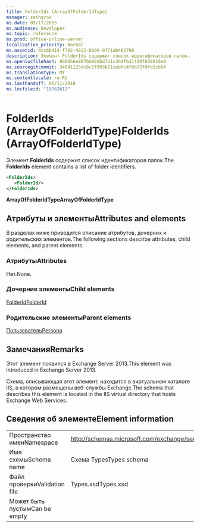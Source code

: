 ```yaml
---
title: FolderIds (ArrayOfFolderIdType)
manager: sethgros
ms.date: 09/17/2015
ms.audience: Developer
ms.topic: reference
ms.prod: office-online-server
localization_priority: Normal
ms.assetid: 4cc6b414-f702-4822-bb09-9771ab462700
description: Элемент FolderIds содержит список идентификаторов папок.
ms.openlocfilehash: 869856e807b688dbd7b1c4b4fb31f20f028010a0
ms.sourcegitcommit: 34041125dc8c5f993b21cebfc4f8b72f0fd2cb6f
ms.translationtype: MT
ms.contentlocale: ru-RU
ms.lasthandoff: 06/11/2018
ms.locfileid: "19762617"
---
```

# <a name="folderids-arrayoffolderidtype"></a><span data-ttu-id="2f10f-103">FolderIds (ArrayOfFolderIdType)</span><span class="sxs-lookup"><span data-stu-id="2f10f-103">FolderIds (ArrayOfFolderIdType)</span></span>

<span data-ttu-id="2f10f-104">Элемент **FolderIds** содержит список идентификаторов папок.</span><span class="sxs-lookup"><span data-stu-id="2f10f-104">The **FolderIds** element contains a list of folder identifiers.</span></span> 
  
```XML
<FolderIds>
   <FolderId/>
</FolderIds>
```

 <span data-ttu-id="2f10f-105">**ArrayOfFolderIdType**</span><span class="sxs-lookup"><span data-stu-id="2f10f-105">**ArrayOfFolderIdType**</span></span>
## <a name="attributes-and-elements"></a><span data-ttu-id="2f10f-106">Атрибуты и элементы</span><span class="sxs-lookup"><span data-stu-id="2f10f-106">Attributes and elements</span></span>

<span data-ttu-id="2f10f-107">В разделах ниже приводится описание атрибутов, дочерних и родительских элементов.</span><span class="sxs-lookup"><span data-stu-id="2f10f-107">The following sections describe attributes, child elements, and parent elements.</span></span>
  
### <a name="attributes"></a><span data-ttu-id="2f10f-108">Атрибуты</span><span class="sxs-lookup"><span data-stu-id="2f10f-108">Attributes</span></span>

<span data-ttu-id="2f10f-109">Нет.</span><span class="sxs-lookup"><span data-stu-id="2f10f-109">None.</span></span>
  
### <a name="child-elements"></a><span data-ttu-id="2f10f-110">Дочерние элементы</span><span class="sxs-lookup"><span data-stu-id="2f10f-110">Child elements</span></span>

[<span data-ttu-id="2f10f-111">FolderId</span><span class="sxs-lookup"><span data-stu-id="2f10f-111">FolderId</span></span>](folderid.md)
  
### <a name="parent-elements"></a><span data-ttu-id="2f10f-112">Родительские элементы</span><span class="sxs-lookup"><span data-stu-id="2f10f-112">Parent elements</span></span>

[<span data-ttu-id="2f10f-113">Пользователь</span><span class="sxs-lookup"><span data-stu-id="2f10f-113">Persona</span></span>](persona.md)
  
## <a name="remarks"></a><span data-ttu-id="2f10f-114">Замечания</span><span class="sxs-lookup"><span data-stu-id="2f10f-114">Remarks</span></span>

<span data-ttu-id="2f10f-115">Этот элемент появился в Exchange Server 2013.</span><span class="sxs-lookup"><span data-stu-id="2f10f-115">This element was introduced in Exchange Server 2013.</span></span>
  
<span data-ttu-id="2f10f-116">Схема, описывающая этот элемент, находится в виртуальном каталоге IIS, в котором размещены веб-службы Exchange.</span><span class="sxs-lookup"><span data-stu-id="2f10f-116">The schema that describes this element is located in the IIS virtual directory that hosts Exchange Web Services.</span></span>
  
## <a name="element-information"></a><span data-ttu-id="2f10f-117">Сведения об элементе</span><span class="sxs-lookup"><span data-stu-id="2f10f-117">Element information</span></span>

|||
|:-----|:-----|
|<span data-ttu-id="2f10f-118">Пространство имен</span><span class="sxs-lookup"><span data-stu-id="2f10f-118">Namespace</span></span>  <br/> |http://schemas.microsoft.com/exchange/services/2006/types  <br/> |
|<span data-ttu-id="2f10f-119">Имя схемы</span><span class="sxs-lookup"><span data-stu-id="2f10f-119">Schema name</span></span>  <br/> |<span data-ttu-id="2f10f-120">Схема Types</span><span class="sxs-lookup"><span data-stu-id="2f10f-120">Types schema</span></span>  <br/> |
|<span data-ttu-id="2f10f-121">Файл проверки</span><span class="sxs-lookup"><span data-stu-id="2f10f-121">Validation file</span></span>  <br/> |<span data-ttu-id="2f10f-122">Types.xsd</span><span class="sxs-lookup"><span data-stu-id="2f10f-122">Types.xsd</span></span>  <br/> |
|<span data-ttu-id="2f10f-123">Может быть пустым</span><span class="sxs-lookup"><span data-stu-id="2f10f-123">Can be empty</span></span>  <br/> ||
   

